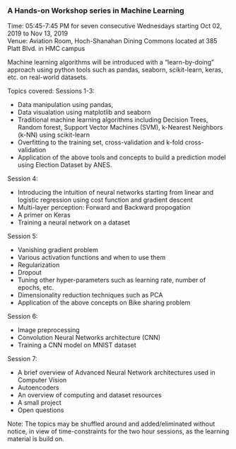 ### A Hands-on Workshop series in Machine Learning 
Time: 05:45-7:45 PM for seven consecutive Wednesdays starting Oct 02, 2019 to Nov 13, 2019    
Venue: Aviation Room, Hoch-Shanahan Dining Commons located at 385 Platt Blvd. in HMC campus 

Machine learning algorithms will be introduced with a “learn-by-doing” approach using python tools such as pandas, seaborn, scikit-learn, keras, etc. on real-world datasets.

Topics covered:
Sessions 1-3: 
* Data manipulation using pandas, 
* Data visualation using matplotlib and seaborn
* Traditional machine learning algorithms including Decision Trees, Random forest, Support Vector Machines (SVM), k-Nearest Neighbors (k-NN) using scikit-learn
* Overfitting to the training set, cross-validation and k-fold cross-validation
* Application of the above tools and concepts to build a prediction model using Election Dataset by ANES.

Session 4: 
* Introducing the intuition of neural networks starting from linear and logistic regression using cost function and gradient descent
* Multi-layer perception: Forward and Backward propogation
* A primer on Keras
* Training a neural network on a dataset

Session 5:
* Vanishing gradient problem
* Various activation functions and when to use them
* Regularization
* Dropout
* Tuning other hyper-parameters such as learning rate, number of epochs, etc.
* Dimensionality reduction techniques such as PCA
* Application of the above concepts on Bike sharing problem

Session 6: 
* Image preprocessing
* Convolution Neural Networks architecture (CNN)
* Training a CNN model on MNIST dataset

Session 7:
* A brief overview of Advanced Neural Network architectures used in Computer Vision
* Autoencoders
* An overview of computing and dataset resources
* A small project
* Open questions


Note: The topics may be shuffled around and added/eliminated without notice, in view of time-constraints for the two hour sessions, as the learning material is build on.
